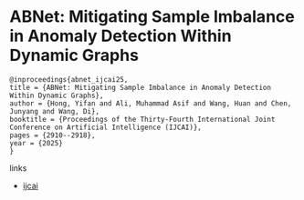 # ABNet: Mitigating Sample Imbalance in Anomaly Detection Within Dynamic Graphs

```
@inproceedings{abnet_ijcai25,
title = {ABNet: Mitigating Sample Imbalance in Anomaly Detection Within Dynamic Graphs},
author = {Hong, Yifan and Ali, Muhammad Asif and Wang, Huan and Chen, Junyang and Wang, Di},
booktitle = {Proceedings of the Thirty-Fourth International Joint Conference on Artificial Intelligence (IJCAI)},
pages = {2910--2918},
year = {2025}
}
```

links
- [ijcai](https://www.ijcai.org/proceedings/2025/324)
